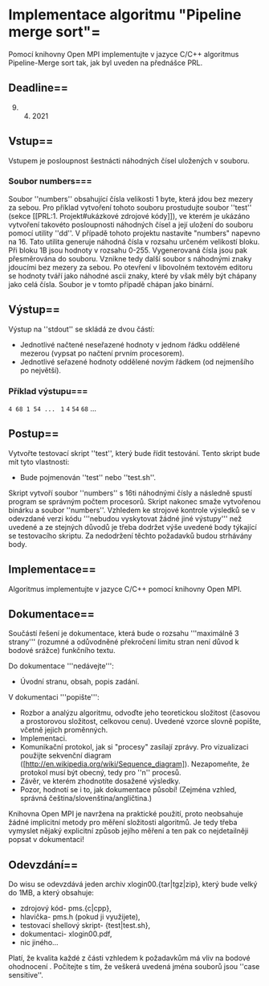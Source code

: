 # Implementace algoritmu "Pipeline merge sort"=
Pomocí knihovny Open MPI implementujte v jazyce C/C++ algoritmus Pipeline-Merge sort tak, jak byl uveden na přednášce PRL.

## Deadline==
9. 4. 2021

## Vstup==
Vstupem je posloupnost šestnácti náhodných čísel uložených v souboru.

### Soubor numbers===
Soubor ''numbers'' obsahující čísla velikosti 1 byte, která jdou bez mezery za sebou. Pro příklad vytvoření tohoto souboru prostudujte soubor ''test'' (sekce  [[PRL:1. Projekt#ukázkové zdrojové kódy]]), ve kterém je ukázáno vytvoření takovéto posloupnosti náhodných čísel a její uložení do souboru pomocí utility ''dd''. V případě tohoto projektu nastavíte "numbers" napevno na 16. Tato utilita generuje náhodná čísla v rozsahu určeném velikostí bloku. Při bloku 1B jsou hodnoty v rozsahu 0-255. Vygenerovaná čísla jsou pak přesměrována do souboru. Vznikne tedy další soubor s náhodnými znaky jdoucími bez mezery za sebou. Po otevření v libovolném textovém editoru se hodnoty tváří jako náhodné ascii znaky, které by však měly být chápany jako celá čísla. Soubor je v tomto případě chápan jako binární.

## Výstup==
Výstup na ''stdout'' se skládá ze dvou částí:
+ Jednotlivé načtené neseřazené hodnoty v jednom řádku oddělené mezerou (vypsat po načtení prvním procesorem).
+ Jednotlivé seřazené hodnoty oddělené novým řádkem (od nejmenšího po největší).

### Příklad výstupu===

 <code>4 68 1 54 ... </code>
 <code>1</code>
 <code>4</code>
 <code>54</code>
 <code>68</code>
 ...

## Postup==
Vytvořte testovací skript ''test'', který bude řídit testování. Tento skript bude mít tyto vlastnosti:
* Bude pojmenován ''test'' nebo ''test.sh''.


Skript vytvoří soubor ''numbers'' s 16ti náhodnými čísly a následně spustí program se správným počtem procesorů. Skript nakonec smaže vytvořenou binárku a soubor ''numbers''. Vzhledem ke strojové kontrole výsledků se v odevzdané verzi kódu '''nebudou vyskytovat žádné jiné výstupy''' než uvedené a ze stejných důvodů je třeba dodržet výše uvedené body týkající se testovacího skriptu. Za nedodržení těchto požadavků budou strhávány body.

## Implementace==
Algoritmus implementujte v jazyce C/C++ pomocí knihovny Open MPI.


## Dokumentace==
Součástí řešení je dokumentace, která bude o rozsahu '''maximálně 3 strany''' (rozumné a odůvodněné překročení limitu stran není důvod k bodové srážce) funkčního textu.

Do dokumentace '''nedávejte''':
* Úvodní stranu, obsah, popis zadání.

V dokumentaci '''popište''':
* Rozbor a analýzu algoritmu, odvoďte jeho teoretickou složitost (časovou a prostorovou složitost, celkovou cenu). Uvedené vzorce slovně popište, včetně jejich proměnných.
* Implementaci.
* Komunikační protokol, jak si "procesy" zasílají zprávy. Pro vizualizaci použijte sekvenční diagram ([http://en.wikipedia.org/wiki/Sequence_diagram]). Nezapomeňte, že protokol musí být obecný, tedy pro ''n'' procesů.
* Závěr, ve kterém zhodnotíte dosažené výsledky.
* Pozor, hodnotí se i to, jak dokumentace působí! (Zejména vzhled, správná čeština/slovenština/angličtina.)

Knihovna Open MPI je navržena na praktické použití, proto neobsahuje žádné implicitní metody pro měření složitosti algoritmů. Je tedy třeba vymyslet nějaký explicitní způsob jejího měření a ten pak co nejdetailněji popsat v dokumentaci!

## Odevzdání==
Do wisu se odevzdává jeden archiv xlogin00.{tar|tgz|zip}, který bude velký do 1MB, a který obsahuje:
* zdrojový kód- pms.{c|cpp},
* hlavička- pms.h (pokud ji využijete),
* testovací shellový skript- {test|test.sh},
* dokumentaci- xlogin00.pdf,
* nic jiného...


Platí, že kvalita každé z části vzhledem k požadavkům má vliv na bodové ohodnocení . Počítejte s tím, že veškerá uvedená jména souborů jsou ''case sensitive''.


